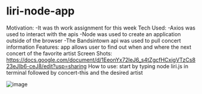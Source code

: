 # liri-node-app
  
Motivation:
-It was th work assignment for this week
Tech Used:
-Axios was used to interact with the apis 
-Node was used to create an application outside of the browser
-The Bandsintown api was used to pull concert information
Features:
app allows user to find out when and where the next concert of the favorite artist 
Screen Shots:
https://docs.google.com/document/d/1EeonYx72leJ6_s4tZgcfHCxigVTzCs823eJIb6-ceJ8/edit?usp=sharing
How to use:
start by typing node liri.js in terminal followed by concert-this and the desired artist

![image](https://user-images.githubusercontent.com/47402420/58675208-3eaa0500-8321-11e9-9c8e-de8a9927332b.png)
